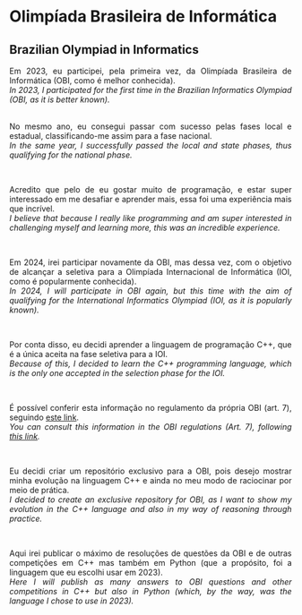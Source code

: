 # Olimpíada Brasileira de Informática
## Brazilian Olympiad in Informatics


<div align="justify">
Em 2023, eu participei, pela primeira vez, da Olimpíada Brasileira de Informática (OBI, como é melhor conhecida). <br>
<em>In 2023, I participated for the first time in the Brazilian Informatics Olympiad (OBI, as it is better known).</em><br>

<br>

No mesmo ano, eu consegui passar com sucesso pelas fases local e estadual, classificando-me assim para a fase nacional. <br>
<em>In the same year, I successfully passed the local and state phases, thus qualifying for the national phase. </em><br>

<br>

Acredito que pelo de eu gostar muito de programação, e estar super interessado em me desafiar e aprender mais, essa foi uma experiência mais que incrível. <br>
<em>I believe that because I really like programming and am super interested in challenging myself and learning more, this was an incredible experience.</em> <br>

<br>

Em 2024, irei participar novamente da OBI, mas dessa vez, com o objetivo de alcançar a seletiva para a
Olimpíada Internacional de Informática (IOI, como é popularmente conhecida). <br>
<em>In 2024, I will participate in OBI again, but this time with the aim of qualifying for the International Informatics Olympiad (IOI, as it is popularly known).</em> <br>

<br>

Por conta disso, eu decidi aprender a linguagem de programação C++, que é a única aceita na fase seletiva para a IOI. <br>
<em>Because of this, I decided to learn the C++ programming language, which is the only one accepted in the selection phase for the IOI.</em> <br>

<br>

É possível conferir esta informação no regulamento da própria OBI (art. 7), seguindo <a href="https://olimpiada.ic.unicamp.br/info/regulamento/">este link</a>. <br>
<em>You can consult this information in the OBI regulations (Art. 7), following <a href="https://olimpiada.ic.unicamp.br/info/regulamento/">this link</a>.</em> <br>

<br>

Eu decidi criar um repositório exclusivo para a OBI, pois desejo mostrar minha evolução na linguagem C++ e ainda no meu modo de raciocinar por meio de prática. <br>
<em>I decided to create an exclusive repository for OBI, as I want to show my evolution in the C++ language and also in my way of reasoning through practice.</em><br>

<br>

Aqui irei publicar o máximo de resoluções de questões da OBI e de outras competições em C++ mas também em Python (que a propósito, foi a linguagem que eu escolhi usar em 2023). <br>
<em>Here I will publish as many answers to OBI questions and other competitions in C++ but also in Python (which, by the way, was the language I chose to use in 2023). </em><br>
</div>
